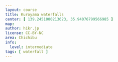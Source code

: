 ```yaml
---
layout: course
title: Kuroyama waterfalls
center: [ 139.2451000213623, 35.94076799566985 ]
map: 
author: hikr.jp
license: CC-BY-NC
area: Chichibu
info:
  level: intermediate
tags: [ waterfall ]
---
```

